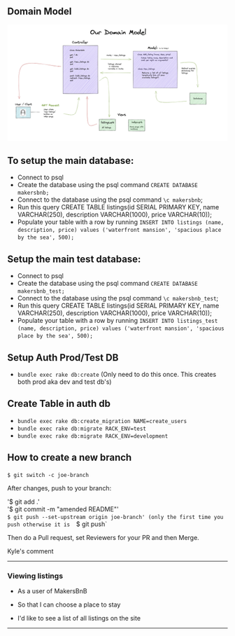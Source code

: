 ## Domain Model  


![alt text](image.png "Domain Model")



## To setup the main database:

* Connect to psql
* Create the database using the psql command `CREATE DATABASE makersbnb;`
* Connect to the database using the psql command `\c makersbnb`;
* Run this query CREATE TABLE listings(id SERIAL PRIMARY KEY, name VARCHAR(250), description VARCHAR(1000), price VARCHAR(10));
* Populate your table with a row by running `INSERT INTO listings (name, description, price) values ('waterfront mansion', 'spacious place by the sea', 500);`


## Setup the main test database:

* Connect to psql
* Create the database using the psql command `CREATE DATABASE makersbnb_test;`
* Connect to the database using the psql command `\c makersbnb_test`;
* Run this query CREATE TABLE listings(id SERIAL PRIMARY KEY, name VARCHAR(250), description VARCHAR(1000), price VARCHAR(10));
* Populate your table with a row by running `INSERT INTO listings_test (name, description, price) values ('waterfront mansion', 'spacious place by the sea', 500);`

## Setup Auth Prod/Test DB

* `bundle exec rake db:create` (Only need to do this once. This creates both prod aka dev and test db's)

## Create  Table in auth db
* `bundle exec rake db:create_migration NAME=create_users` 
* `bundle exec rake db:migrate RACK_ENV=test`
* `bundle exec rake db:migrate RACK_ENV=development` 


## How to create a new branch

`$ git switch -c joe-branch`

After changes, push to your branch:

 '$ git add .'  
 '$ git commit -m "amended README"'    
 `$ git push --set-upstream origin joe-branch' (only the first time you push otherwise it is 
 `$ git push`

 Then do a Pull request, set Reviewers for your PR and then Merge.

 Kyle's comment

---

### Viewing listings
  
  * As a user of MakersBnB

  * So that I can choose a place to stay

  * I'd like to see a list of all listings on the site

---


